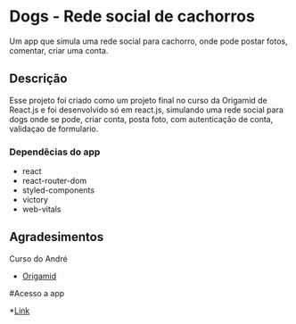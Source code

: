 # Dogs - Rede social de cachorros

Um app que simula uma rede social para cachorro, onde pode postar fotos, comentar, criar uma conta.

## Descrição

Esse projeto foi criado como um projeto final no curso da Origamid de React.js e foi desenvolvido só em react.js, simulando uma rede social para dogs onde se pode, criar conta, posta foto, com autenticação de conta, validaçao de formulario.


### Dependêcias do app
 * react
 * react-router-dom
 * styled-components  
 * victory  
 * web-vitals 

## Agradesimentos

Curso do André
* [Origamid](https://www.origamid.com/)

#Acesso a app

*[Link](https://redes-sociais-dogs.vercel.app/)
